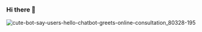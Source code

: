 ### Hi there 👋
![cute-bot-say-users-hello-chatbot-greets-online-consultation_80328-195](https://github.com/yasminefatih/yasminefatih/assets/130675792/a9288c51-b9fa-408e-ba34-17d039f67a72)

<br />
<!--
**yasminefatih/yasminefatih** is a ✨ _special_ ✨ repository because its `README.md` (this file) appears on your GitHub profile.

Here are some ideas to get you started:

- 🔭 I’m currently working on ...
- 🌱 I’m currently learning ...
- 👯 I’m looking to collaborate on ...
- 🤔 I’m looking for help with ...
- 💬 Ask me about ...
- 📫 How to reach me: ...
- 😄 Pronouns: ...
- ⚡ Fun fact: ...
-->
